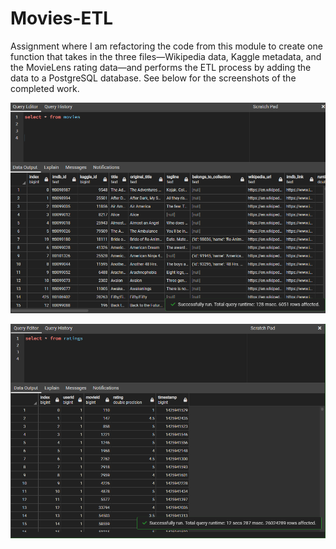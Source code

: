 # Movies-ETL

Assignment where I am refactoring the code from this module to create one function that takes in the three files—Wikipedia data, Kaggle metadata, and the MovieLens rating data—and performs the ETL process by adding the data to a PostgreSQL database. See below for the screenshots of the completed work.

![Movies_retiring](https://github.com/CaptCarmine/Movies-ETL/blob/main/Resources/movies_query.png?raw=true)

![Ratings_retiring](https://github.com/CaptCarmine/Movies-ETL/blob/main/Resources/ratings_query.png?raw=true)
